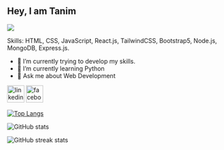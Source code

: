## Hey, I am Tanim
![](https://media-exp2.licdn.com/dms/image/C5616AQHeK0JApVD6sw/profile-displaybackgroundimage-shrink_200_800/0/1653922312594?e=1660176000&v=beta&t=a9NFbdirbVGLP9QLXAnrPXWl8z5qvhX1f6IX4BT_UPs)


Skills: HTML, CSS, JavaScript, React.js, TailwindCSS, Bootstrap5, Node.js, MongoDB, Express.js.

- 🔭 I’m currently trying to develop my skills. 
- 🌱 I’m currently learning Python 
- 💬 Ask me about Web Development 


[<img src='https://img.icons8.com/fluency/48/undefined/linkedin.png' alt='linkedin' height='40'>](https://www.linkedin.com/in/mohammad-tanim-62834b240/)  [<img src='https://img.icons8.com/fluency/48/undefined/facebook-new.png' alt='facebook' height='40'>](https://www.facebook.com/mohammad.tanim.1212)  

[![Top Langs](https://github-readme-stats.vercel.app/api/top-langs/?username=mohammadtanim24h&layout=compact)](https://github.com/anuraghazra/github-readme-stats)

![GitHub stats](https://github-readme-stats.vercel.app/api?username=mohammadtanim24h&show_icons=true)  

![GitHub streak stats](https://github-readme-streak-stats.herokuapp.com/?user=mohammadtanim24h)
